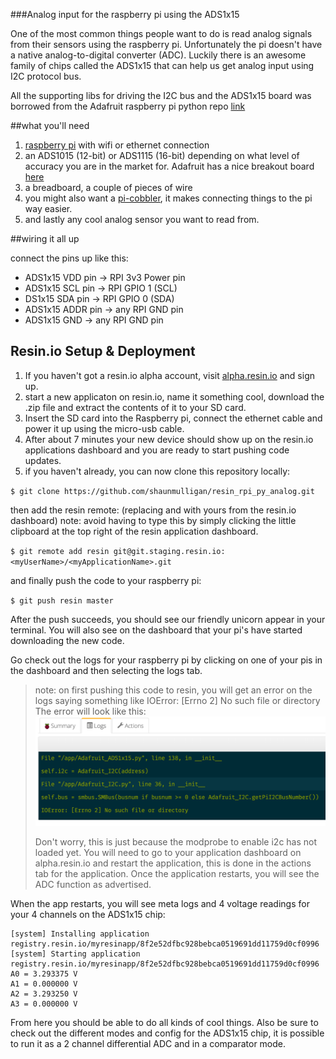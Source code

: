 ###Analog input for the raspberry pi using the ADS1x15

One of the most common things people want to do is read analog signals from their sensors using the raspberry pi. Unfortunately the pi doesn't have a native analog-to-digital converter (ADC). Luckily there is an awesome family of chips called the ADS1x15 that can help us get analog input using I2C protocol bus. 

All the supporting libs for driving the I2C bus and the ADS1x15 board was borrowed from the Adafruit raspberry pi python repo [link][4]

##what you'll need

1. [raspberry pi][1] with wifi or ethernet connection
2. an ADS1015 (12-bit) or ADS1115 (16-bit) depending on what level of accuracy you are in the market for. Adafruit has a nice breakout board [here][2]
3. a breadboard, a couple of pieces of wire
4. you might also want a [pi-cobbler][3], it makes connecting things to the pi way easier.
5. and lastly any cool analog sensor you want to read from.

##wiring it all up

connect the pins up like this:
- ADS1x15 VDD pin -> RPI 3v3 Power pin
- ADS1x15 SCL pin -> RPI GPIO 1 (SCL)
- DS1x15 SDA pin -> RPI GPIO 0 (SDA)
- ADS1x15 ADDR pin -> any RPI GND pin
- ADS1x15 GND -> any RPI GND pin

## Resin.io Setup & Deployment

1. If you haven't got a resin.io alpha account, visit [alpha.resin.io](http://alpha.resin.io) and sign up.
1. start a new applicaton on resin.io, name it something cool, download the .zip file and extract the contents of it to your SD card. 
1. Insert the SD card into the Raspberry pi, connect the ethernet cable and power it up using the micro-usb cable.
1. After about 7 minutes your new device should show up on the resin.io applications dashboard and you are ready to start pushing code updates.
1. if you haven't already, you can now clone this repository locally:

`$ git clone https://github.com/shaunmulligan/resin_rpi_py_analog.git`

then add the resin remote: (replacing <myUserName> and <myApplicationName> with yours from the resin.io dashboard) note: avoid having to type this by simply clicking the little clipboard at the top right of the resin application dashboard.

`$ git remote add resin git@git.staging.resin.io:<myUserName>/<myApplicationName>.git`

and finally push the code to your raspberry pi:

`$ git push resin master`

After the push succeeds, you should see our friendly unicorn appear in your terminal. You will also see on the dashboard that your pi's have started downloading the new code.

Go check out the logs for your raspberry pi by clicking on one of your pis in the dashboard and then selecting the logs tab.

> note: on first pushing this code to resin, you will get an error on the logs saying something like 
>     IOError: [Errno 2] No such file or directory
> The error will look like this: 
> ![Circuit diagram](/images/modprobe_error.png)
> 
> Don't worry, this is just because the modprobe to enable i2c has not loaded yet. You will need to go to your application dashboard on alpha.resin.io and restart the application, this is done in the actions tab for the application.
> Once the application restarts, you will see the ADC function as advertised.

When the app restarts, you will see meta logs and 4 voltage readings for your 4 channels on the ADS1x15 chip:

```[system] Killing application registry.resin.io/myresinapp/f8eb05d439f66eedce34ec741ecf9864da561193
[system] Installing application registry.resin.io/myresinapp/8f2e52dfbc928bebca0519691dd11759d0cf0996
[system] Starting application registry.resin.io/myresinapp/8f2e52dfbc928bebca0519691dd11759d0cf0996
A0 = 3.293375 V
A1 = 0.000000 V
A2 = 3.293250 V
A3 = 0.000000 V
```

From here you should be able to do all kinds of cool things. Also be sure to check out the different modes and config for the ADS1x15 chip, it is possible to run it as a 2 channel differential ADC and in a comparator mode.

[1]:http://www.raspberrypi.org/
[2]:http://www.adafruit.com/product/1085
[3]:http://www.adafruit.com/product/1105
[4]:https://github.com/adafruit/Adafruit-Raspberry-Pi-Python-Code
